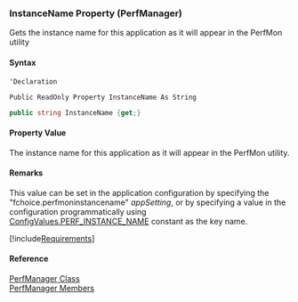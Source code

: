 ﻿### InstanceName Property (PerfManager)

Gets the instance name for this application as it will appear in the PerfMon utility

#### Syntax

```vbnet
'Declaration

Public ReadOnly Property InstanceName As String
```

```csharp
public string InstanceName {get;}
```

#### Property Value

The instance name for this application as it will appear in the PerfMon utility.

#### Remarks

This value can be set in the application configuration by specifying the "fchoice.perfmoninstancename" _appSetting_, or by specifying a value in the configuration programmatically using [ConfigValues.PERF_INSTANCE_NAME](FChoice.Common~FChoice.Common.ConfigValues~PERF_INSTANCE_NAME.md) constant as the key name.

[!include[Requirements](../partials/requirements.md)]

#### Reference

[PerfManager Class](FChoice.Common~FChoice.Common.PerfManager.md)  
[PerfManager Members](FChoice.Common~FChoice.Common.PerfManager_members.md)